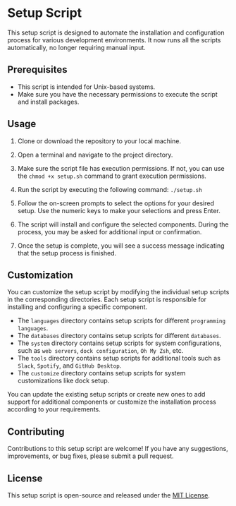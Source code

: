 # Setup Script

This setup script is designed to automate the installation and configuration process for various development environments. It now runs all the scripts automatically, no longer requiring manual input.

## Prerequisites

- This script is intended for Unix-based systems.
- Make sure you have the necessary permissions to execute the script and install packages.

## Usage

1. Clone or download the repository to your local machine.

2. Open a terminal and navigate to the project directory.

3. Make sure the script file has execution permissions. If not, you can use the `chmod +x setup.sh` command to grant execution permissions.

4. Run the script by executing the following command: `./setup.sh`

5. Follow the on-screen prompts to select the options for your desired setup. Use the numeric keys to make your selections and press Enter.

6. The script will install and configure the selected components. During the process, you may be asked for additional input or confirmation.

7. Once the setup is complete, you will see a success message indicating that the setup process is finished.

## Customization

You can customize the setup script by modifying the individual setup scripts in the corresponding directories. Each setup script is responsible for installing and configuring a specific component.

- The `languages` directory contains setup scripts for different `programming languages`.
- The `databases` directory contains setup scripts for different `databases`.
- The `system` directory contains setup scripts for system configurations, such as `web servers`, `dock configuration`, `Oh My Zsh`, etc.
- The `tools` directory contains setup scripts for additional tools such as `Slack`, `Spotify`, and `GitHub Desktop`.
- The `customize` directory contains setup scripts for system customizations like dock setup.

You can update the existing setup scripts or create new ones to add support for additional components or customize the installation process according to your requirements.

## Contributing

Contributions to this setup script are welcome! If you have any suggestions, improvements, or bug fixes, please submit a pull request.

## License

This setup script is open-source and released under the [MIT License](LICENSE).
